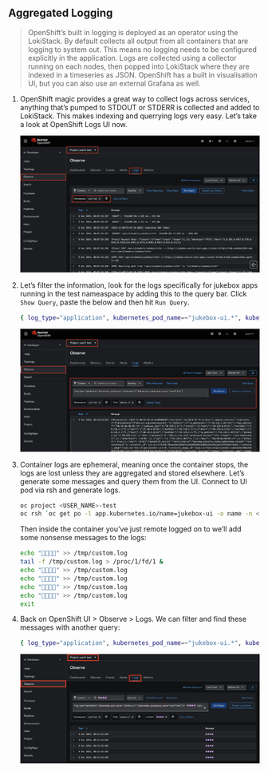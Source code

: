 ## Aggregated Logging

> OpenShift’s built in logging is deployed as an operator using the LokiStack. By default collects all output from all containers that are logging to system out. This means no logging needs to be configured explicitly in the application. Logs are collected using a collector running on each nodes, then popped into LokiStack where they are indexed in a timeseries as JSON. OpenShift has a built in visualisation UI, but you can also use an external Grafana as well.


1. OpenShift magic provides a great way to collect logs across services, anything that’s pumped to STDOUT or STDERR is collected and added to LokiStack. This makes indexing and querrying logs very easy. Let’s take a look at OpenShift Logs UI now.

    ![openshift-logging](./images/openshift-logging.png)


2. Let’s filter the information, look for the logs specifically for jukebox apps running in the test nameaspace by adding this to the query bar. Click `Show Query`, paste the below and then hit `Run Query`.

    ```bash
    { log_type="application", kubernetes_pod_name=~"jukebox-ui.*", kubernetes_namespace_name="<USER_NAME>-test" }
    ```

    ![openshift-logging-2.png](./images/openshift-logging-2.png)


3. Container logs are ephemeral, meaning once the container stops, the logs are lost unless they are aggregated and stored elsewhere. Let’s generate some messages and query them from the UI. Connect to UI pod via rsh and generate logs.

    ```bash
    oc project <USER_NAME>-test
    oc rsh `oc get po -l app.kubernetes.io/name=jukebox-ui -o name -n <USER_NAME>-test`
    ```

    Then inside the container you’ve just remote logged on to we’ll add some nonsense messages to the logs:

    ```bash
    echo "🦄🦄🦄🦄" >> /tmp/custom.log
    tail -f /tmp/custom.log > /proc/1/fd/1 &
    echo "🦄🦄🦄🦄" >> /tmp/custom.log
    echo "🦄🦄🦄🦄" >> /tmp/custom.log
    echo "🦄🦄🦄🦄" >> /tmp/custom.log
    echo "🦄🦄🦄🦄" >> /tmp/custom.log
    exit
    ```

4. Back on OpenShift UI > Observe > Logs. We can filter and find these messages with another query:

    ```bash
    { log_type="application", kubernetes_pod_name=~"jukebox-ui.*", kubernetes_namespace_name="<USER_NAME>-test" } |= `🦄🦄🦄🦄` | json
    ```

    ![openshift-logging-3.png](./images/openshift-logging-3.png)